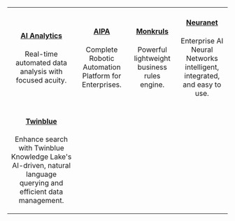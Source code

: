 |   |   |   |   |
|:----------:|:----------:|:----------:|:----------:|
|<a href="https://tekmonks.com/products/ai-analytics"><h4>AI Analytics</h4></a> <p>Real-time automated data analysis with focused acuity.</p> | <a href="https://tekmonks.com/products/aipa"><h4>AIPA</h4></a> <p>Complete Robotic Automation Platform for Enterprises.</p> | <a href="https://tekmonks.com/products/monkruls"><h4>Monkruls</h4></a> <p>Powerful lightweight business rules engine.</p> | <a href="https://tekmonks.com/products/neuranet"><h4>Neuranet</h4></a><p>Enterprise AI Neural Networks intelligent, integrated, and easy to use.</p> |
|<a href="https://tekmonks.com/products/twinblue"><h4>Twinblue</h4></a> <p>Enhance search with Twinblue Knowledge Lake's AI-driven, natural language querying and efficient data management.</p>|
